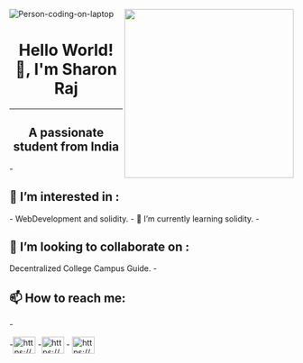 ![Person-coding-on-laptop](https://user-images.githubusercontent.com/103627046/163377847-a5e384f9-a056-4288-8fd1-e854d7b674d9.jpg)
<img align = "right" src = "https://media.giphy.com/media/USV0ym3bVWQJJmNu3N/giphy.gif" width = " 300" >
<h1 align = "center" >Hello World! 👋, I'm Sharon Raj</h1>
<hr>
<h2 align = "center">A passionate student from India</h2>
- <h2>👀 I’m interested in :</h2>
- WebDevelopment and solidity.
- 🌱 I’m currently learning solidity.
- <h2>💞️ I’m looking to collaborate on :</h2>
  Decentralized College Campus Guide.
- <h2>📫 How to reach me:</h2>
- <p align = "left">
 -<a href = "https://www.linkedin.com/in/sharon-raj-975570212 " target = "blank"><img align = "center" src = "https://raw.githubusercontent.com/rahuldkjain/github-profile-readme-generator/master/src/images/icons/Social/linked-in-alt.svg" alt ="https://www.linkedin.com/in/sharon-raj-975570212" height = "30" width = "40" /></a>
-<a href = "https://www.instagram.com/sharonprinku" target = "blank"><img align = "center" src = "https://raw.githubusercontent.com/rahuldkjain/github-profile-readme-generator/master/src/images/icons/Social/instagram.svg" alt = "https://www.instagram.com/sharonprinku" height = "30" width = "40"/></a>
 - <a href = "https://www.facebook.com/sharon.raj.355744" target = "blank" > <img align = "center" src = "https://raw.githubusercontent.com/rahuldkjain/github-profile-readme-generator/master/src/images/icons/Social/facebook.svg" alt="https://www.facebook.com/sharon.raj.355744" height = "30" width = "40"/></a>
<!---
SharonRaj05/SharonRaj05 is a ✨ special ✨ repository because its `README.md` (this file) appears on your GitHub profile.
You can click the Preview link to take a look at your changes.
--->
